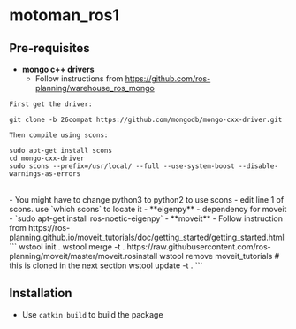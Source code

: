 # motoman_ros1

## Pre-requisites

- **mongo c++ drivers**
  - Follow instructions from https://github.com/ros-planning/warehouse_ros_mongo
```
First get the driver:

git clone -b 26compat https://github.com/mongodb/mongo-cxx-driver.git

Then compile using scons:

sudo apt-get install scons
cd mongo-cxx-driver
sudo scons --prefix=/usr/local/ --full --use-system-boost --disable-warnings-as-errors
```
</br>
    - You might have to change python3 to python2 to use scons
      - edit line 1 of scons. use `which scons` to locate it
- **eigenpy**
  - dependency for moveit 
  - `sudo apt-get install ros-noetic-eigenpy`
- **moveit**
  - Follow instruction from https://ros-planning.github.io/moveit_tutorials/doc/getting_started/getting_started.html
```
wstool init .
wstool merge -t . https://raw.githubusercontent.com/ros-planning/moveit/master/moveit.rosinstall
wstool remove moveit_tutorials  # this is cloned in the next section
wstool update -t .
```

## Installation

- Use `catkin build` to build the package
